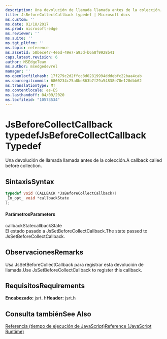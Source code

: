 ```yaml
---
description: Una devolución de llamada llamada antes de la colección.
title: JsBeforeCollectCallback typedef | Microsoft docs
ms.custom: ''
ms.date: 01/18/2017
ms.prod: microsoft-edge
ms.reviewer: ''
ms.suite: ''
ms.tgt_pltfrm: ''
ms.topic: reference
ms.assetid: 58bece47-4e6d-49e7-a93d-b6a8f9928b41
caps.latest.revision: 6
author: MSEdgeTeam
ms.author: msedgedevrel
manager: ''
ms.openlocfilehash: 17f279c2d2ffcc8d02819994dddebfc22baa4cab
ms.sourcegitcommit: 6860234c25a8be863b7f29a54838e78e120dbb62
ms.translationtype: MT
ms.contentlocale: es-ES
ms.lasthandoff: 04/09/2020
ms.locfileid: "10573534"
---
```

# <span data-ttu-id="04ee0-103">JsBeforeCollectCallback typedef</span><span class="sxs-lookup"><span data-stu-id="04ee0-103">JsBeforeCollectCallback Typedef</span></span>
<span data-ttu-id="04ee0-104">Una devolución de llamada llamada antes de la colección.</span><span class="sxs-lookup"><span data-stu-id="04ee0-104">A callback called before collection.</span></span>  
  
## <span data-ttu-id="04ee0-105">Sintaxis</span><span class="sxs-lookup"><span data-stu-id="04ee0-105">Syntax</span></span>  
  
```cpp  
typedef void (CALLBACK *JsBeforeCollectCallback)(  
_In_opt_ void *callbackState  
);  
```  
  
#### <span data-ttu-id="04ee0-106">Parámetros</span><span class="sxs-lookup"><span data-stu-id="04ee0-106">Parameters</span></span>  
 <span data-ttu-id="04ee0-107">callbackState</span><span class="sxs-lookup"><span data-stu-id="04ee0-107">callbackState</span></span>  
 <span data-ttu-id="04ee0-108">El estado pasado a JsSetBeforeCollectCallback.</span><span class="sxs-lookup"><span data-stu-id="04ee0-108">The state passed to JsSetBeforeCollectCallback.</span></span>  
  
## <span data-ttu-id="04ee0-109">Observaciones</span><span class="sxs-lookup"><span data-stu-id="04ee0-109">Remarks</span></span>  
 <span data-ttu-id="04ee0-110">Usa JsSetBeforeCollectCallback para registrar esta devolución de llamada.</span><span class="sxs-lookup"><span data-stu-id="04ee0-110">Use JsSetBeforeCollectCallback to register this callback.</span></span>  
  
## <span data-ttu-id="04ee0-111">Requisitos</span><span class="sxs-lookup"><span data-stu-id="04ee0-111">Requirements</span></span>  
 <span data-ttu-id="04ee0-112">**Encabezado:** jsrt. h</span><span class="sxs-lookup"><span data-stu-id="04ee0-112">**Header:** jsrt.h</span></span>  
  
## <span data-ttu-id="04ee0-113">Consulta también</span><span class="sxs-lookup"><span data-stu-id="04ee0-113">See Also</span></span>  
 [<span data-ttu-id="04ee0-114">Referencia (tiempo de ejecución de JavaScript)</span><span class="sxs-lookup"><span data-stu-id="04ee0-114">Reference (JavaScript Runtime)</span></span>](../chakra-hosting/reference-javascript-runtime.md)
